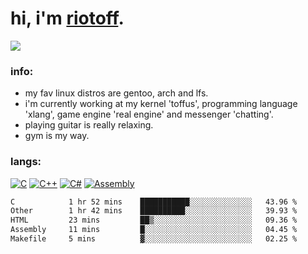 # hi, i'm [riotoff](https://t.me/terpila898).

[![](https://komarev.com/ghpvc/?username=RIOTOFF&logo=github&style=for-the-badge&color=202020)](https://github.com/RiotOff)
<br />

### info:
- my fav linux distros are gentoo, arch and lfs.
- i'm currently working at my kernel 'toffus', programming language 'xlang', game engine 'real engine' and messenger 'chatting'.
- playing guitar is really relaxing.
- gym is my way.
### langs:
[![C](https://img.shields.io/badge/-C-202020?style=for-the-badge&logo=C)](https://wikipedia.org/wiki/C_(programming_language))
[![C++](https://img.shields.io/badge/-C++-202020?style=for-the-badge&logo=C++)](https://wikipedia.org/wiki/C++)
[![C#](https://img.shields.io/badge/-CSharp-202020?style=for-the-badge&logo=CSharp)](https://wikipedia.org/wiki/C_Sharp_(programming_language))
[![Assembly](https://img.shields.io/badge/-Assembly-202020?style=for-the-badge&logo=Assembly)](https://wikipedia.org/wiki/Assembly_language)

<!--START_SECTION:waka-->

```txt
C            1 hr 52 mins    ███████████░░░░░░░░░░░░░░   43.96 %
Other        1 hr 42 mins    ██████████░░░░░░░░░░░░░░░   39.93 %
HTML         23 mins         ██▒░░░░░░░░░░░░░░░░░░░░░░   09.36 %
Assembly     11 mins         █░░░░░░░░░░░░░░░░░░░░░░░░   04.45 %
Makefile     5 mins          ▓░░░░░░░░░░░░░░░░░░░░░░░░   02.25 %
```

<!--END_SECTION:waka-->
